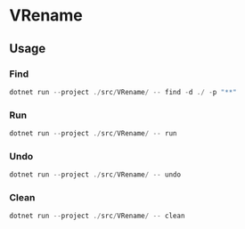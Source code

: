 # VRename

## Usage

### Find

```cs
dotnet run --project ./src/VRename/ -- find -d ./ -p "**"
```

### Run

```cs
dotnet run --project ./src/VRename/ -- run
```

### Undo

```cs
dotnet run --project ./src/VRename/ -- undo
```

### Clean

```cs
dotnet run --project ./src/VRename/ -- clean
```
